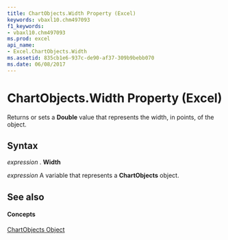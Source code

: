 ```yaml
---
title: ChartObjects.Width Property (Excel)
keywords: vbaxl10.chm497093
f1_keywords:
- vbaxl10.chm497093
ms.prod: excel
api_name:
- Excel.ChartObjects.Width
ms.assetid: 835cb1e6-937c-de90-af37-309b9bebb070
ms.date: 06/08/2017
---
```



# ChartObjects.Width Property (Excel)

Returns or sets a  **Double** value that represents the width, in points, of the object.


## Syntax

 _expression_ . **Width**

 _expression_ A variable that represents a **ChartObjects** object.


## See also


#### Concepts


[ChartObjects Object](chartobjects-object-excel.md)

